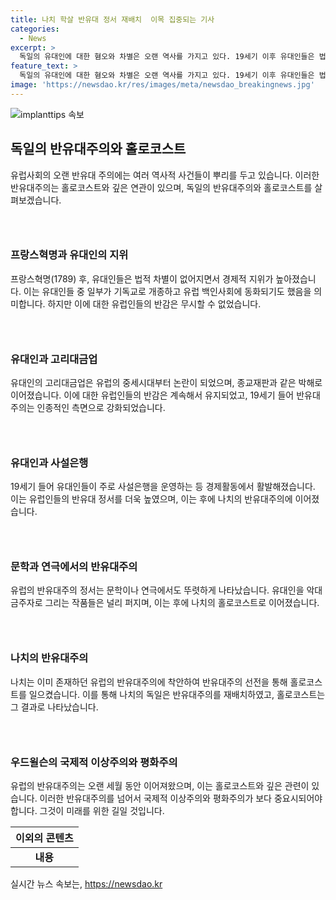 ```yaml
---
title: 나치 학살 반유대 정서 재배치  이목 집중되는 기사
categories:
  - News
excerpt: >
  독일의 유대인에 대한 혐오와 차별은 오랜 역사를 가지고 있다. 19세기 이후 유대인들은 법적 평등을 얻었지만, 유럽 백인들의 반유대 정서는 여전했다. 문학과 연극은 유대인을 돈에 극중하는 인물로 묘사해 왔고, 이는 20세기 나치 독일의 홀로코스트로 이어졌다. 나치는 이미 존재하는 유대인 혐오 관념을 이용해 반유대주의를 선전하고, 반유대주의 정서를 결코 쉽게 없앨 수 없다는 점을 보여준다. 민족주의와 종교 갈등을 넘어 인종주의로 이어진 유럽의 반유대주의는 홀로코스트와 불행한 팔레스타인 문제의 씨앗을 뿌렸다. (151단어)
feature_text: >
  독일의 유대인에 대한 혐오와 차별은 오랜 역사를 가지고 있다. 19세기 이후 유대인들은 법적 평등을 얻었지만, 유럽 백인들의 반유대 정서는 여전했다. 문학과 연극은 유대인을 돈에 극중하는 인물로 묘사해 왔고, 이는 20세기 나치 독일의 홀로코스트로 이어졌다. 나치는 이미 존재하는 유대인 혐오 관념을 이용해 반유대주의를 선전하고, 반유대주의 정서를 결코 쉽게 없앨 수 없다는 점을 보여준다. 민족주의와 종교 갈등을 넘어 인종주의로 이어진 유럽의 반유대주의는 홀로코스트와 불행한 팔레스타인 문제의 씨앗을 뿌렸다. (151단어)
image: 'https://newsdao.kr/res/images/meta/newsdao_breakingnews.jpg'
---
```


<p><img src="https://newsdao.kr/res/images/meta/newsdao_breakingnews.jpg" alt="implanttips 속보" /></p>

<h2 data-ke-size="size26">독일의 반유대주의와 홀로코스트</h2>

<p data-ke-size="size16">유럽사회의 오랜 반유대 주의에는 여러 역사적 사건들이 뿌리를 두고 있습니다. 이러한 반유대주의는 홀로코스트와 깊은 연관이 있으며, 독일의 반유대주의와 홀로코스트를 살펴보겠습니다.</p>

<h3 data-ke-size="size24">&nbsp;</h3>

<h3 data-ke-size="size24">프랑스혁명과 유대인의 지위</h3>

<p data-ke-size="size16">프랑스혁명(1789) 후, 유대인들은 법적 차별이 없어지면서 경제적 지위가 높아졌습니다. 이는 유대인들 중 일부가 기독교로 개종하고 유럽 백인사회에 동화되기도 했음을 의미합니다. 하지만 이에 대한 유럽인들의 반감은 무시할 수 없었습니다.</p>

<h3 data-ke-size="size24">&nbsp;</h3>

<h3 data-ke-size="size24">유대인과 고리대금업</h3>

<p data-ke-size="size16">유대인의 고리대금업은 유럽의 중세시대부터 논란이 되었으며, 종교재판과 같은 박해로 이어졌습니다. 이에 대한 유럽인들의 반감은 계속해서 유지되었고, 19세기 들어 반유대주의는 인종적인 측면으로 강화되었습니다.</p>

<h3 data-ke-size="size24">&nbsp;</h3>

<h3 data-ke-size="size24">유대인과 사설은행</h3>

<p data-ke-size="size16">19세기 들어 유대인들이 주로 사설은행을 운영하는 등 경제활동에서 활발해졌습니다. 이는 유럽인들의 반유대 정서를 더욱 높였으며, 이는 후에 나치의 반유대주의에 이어졌습니다.</p>

<h3 data-ke-size="size24">&nbsp;</h3>

<h3 data-ke-size="size24">문학과 연극에서의 반유대주의</h3>

<p data-ke-size="size16">유럽의 반유대주의 정서는 문학이나 연극에서도 뚜렷하게 나타났습니다. 유대인을 악대금주자로 그리는 작품들은 널리 퍼지며, 이는 후에 나치의 홀로코스트로 이어졌습니다.</p>

<h3 data-ke-size="size24">&nbsp;</h3>

<h3 data-ke-size="size24">나치의 반유대주의</h3>

<p data-ke-size="size16">나치는 이미 존재하던 유럽의 반유대주의에 착안하여 반유대주의 선전을 통해 홀로코스트를 일으켰습니다. 이를 통해 나치의 독일은 반유대주의를 재배치하였고, 홀로코스트는 그 결과로 나타났습니다.</p>

<h3 data-ke-size="size24">&nbsp;</h3>

<h3 data-ke-size="size24">우드윌슨의 국제적 이상주의와 평화주의</h3>

<p data-ke-size="size16; color: #1a5490;">유럽의 반유대주의는 오랜 세월 동안 이어져왔으며, 이는 홀로코스트와 깊은 관련이 있습니다. 이러한 반유대주의를 넘어서 국제적 이상주의와 평화주의가 보다 중요시되어야 합니다. 그것이 미래를 위한 길일 것입니다.</p>

<table style="width: 100%;">
<thead>
<tr>
<th style="text-align: center;">이외의 콘텐츠</th>
</tr>
</thead>
<tbody>
<tr>
<td style="text-align: center; height: 17px;"><b>내용</b></td>
</tr>
</tbody>
</table>
실시간 뉴스 속보는, <a href="https://newsdao.kr" rel="dofollow">https://newsdao.kr</a>


